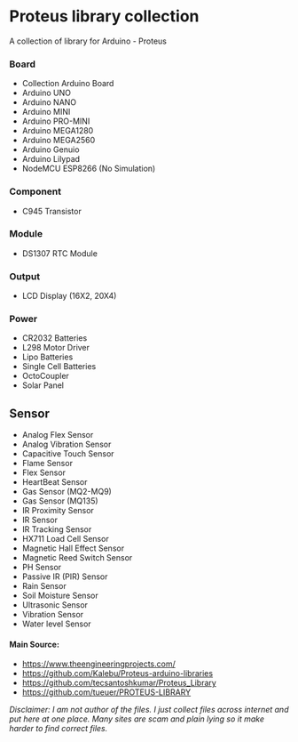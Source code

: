 # Proteus library collection
A collection of library for Arduino - Proteus

### Board
* Collection Arduino Board
* Arduino UNO
* Arduino NANO
* Arduino MINI
* Arduino PRO-MINI
* Arduino MEGA1280
* Arduino MEGA2560
* Arduino Genuio
* Arduino Lilypad
* NodeMCU ESP8266 (No Simulation)

### Component
* C945 Transistor

### Module
* DS1307 RTC Module

### Output
* LCD Display (16X2, 20X4)

### Power
* CR2032 Batteries 
* L298 Motor Driver
* Lipo Batteries
* Single Cell Batteries
* OctoCoupler
* Solar Panel

## Sensor
* Analog Flex Sensor
* Analog Vibration Sensor
* Capacitive Touch Sensor
* Flame Sensor
* Flex Sensor
* HeartBeat Sensor
* Gas Sensor (MQ2-MQ9)
* Gas Sensor (MQ135)
* IR Proximity Sensor
* IR Sensor
* IR Tracking Sensor
* HX711 Load Cell Sensor
* Magnetic Hall Effect Sensor
* Magnetic Reed Switch Sensor
* PH Sensor
* Passive IR (PIR) Sensor
* Rain Sensor
* Soil Moisture Sensor
* Ultrasonic Sensor
* Vibration Sensor
* Water level Sensor


#### Main Source:
* https://www.theengineeringprojects.com/
* https://github.com/Kalebu/Proteus-arduino-libraries
* https://github.com/tecsantoshkumar/Proteus_Library
* https://github.com/tueuer/PROTEUS-LIBRARY

_Disclaimer: I am not author of the files. I just collect files across internet and put here at one place. Many sites are scam and plain lying so it make harder to find correct files._

